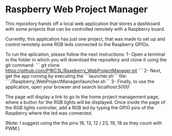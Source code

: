 # Raspberry Web Project Manager

This repository hands off a local web application that stores a dashboard with some projects that can be controlled remotely with a Raspberry board. 

Currently, this application has just one project, that was made to set up and control remotely some RGB leds connected to the Raspberry GPIOs. 

To run the aplication, please follow the next instructions:
1- Open a terminal in the folder in which you will download the repository and clone it using the git command:
´´´
git clone https://github.com/P1KC3L/Raspberry_WebProjectManager.git
´´´
2- Next, get the app running by executing the ´´´launcher.sh´´´ file:
´´´./Raspberry_WebProjectManager/launcher.sh´´´
3- Finally, to use the application, open your browser and search _localhost:5000_

The page will display a link to go to the home project management page, where a button for the RGB lights will be displayed.
Once inside the page of the RGB lights controller, add a RGB led by typing the GPIO pins of the Raspberry where the led was connected.

(Note: I suggest using the the pins 18, 13, 12 / 23, 19, 18 as they count with PWM.)
